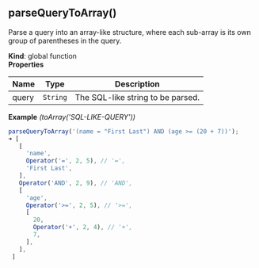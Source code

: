 <a name="parseQueryToArray"></a>

## parseQueryToArray()
Parse a query into an array-like structure, where each sub-array is its own group of parentheses in the query.

**Kind**: global function  
**Properties**

| Name | Type | Description |
| --- | --- | --- |
| query | <code>String</code> | The SQL-like string to be parsed. |

**Example** *(toArray(&#x27;SQL-LIKE-QUERY&#x27;))*  
```js
parseQueryToArray('(name = "First Last") AND (age >= (20 + 7))');
➜ [
   [
     'name',
     Operator('=', 2, 5), // '=',
     'First Last',
   ],
   Operator('AND', 2, 9), // 'AND',
   [
     'age',
     Operator('>=', 2, 5), // '>=',
     [
       20,
       Operator('+', 2, 4), // '+',
       7,
     ],
   ],
 ]
```
